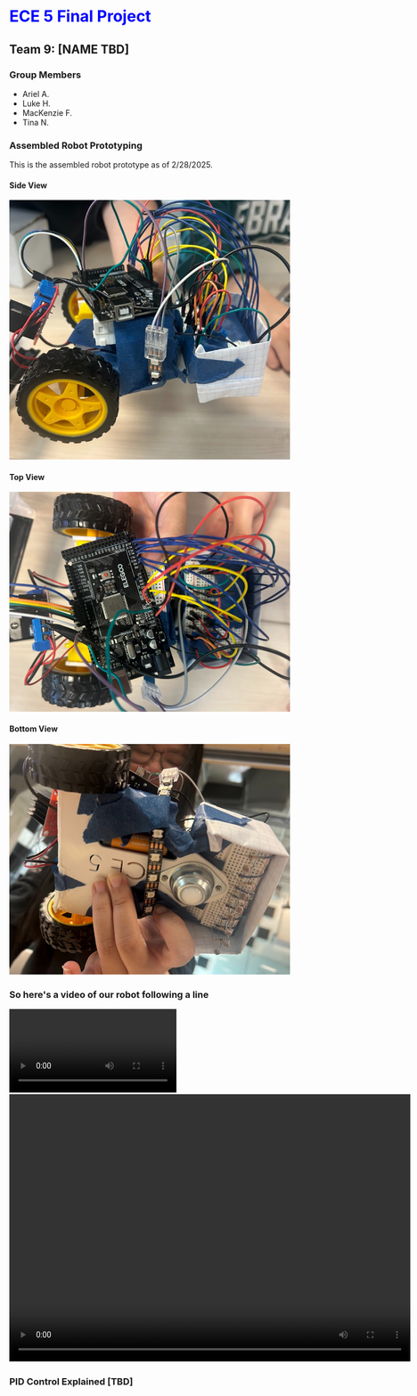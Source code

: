 
# <span style="color:blue">ECE 5 Final Project</span>
## Team 9: [NAME TBD]
### Group Members
- Ariel A. 
- Luke H.
- MacKenzie F.
- Tina N.


### Assembled Robot Prototyping

This is the assembled robot prototype as of 2/28/2025. 


#### Side View
![Image](sideview.jpg)
#### Top View
![Image](topview.png)
#### Bottom View 
![Image](bottomview.jpg)

### So here's a video of our robot following a line
![](IMG_9217_1.mov)
<video src="IMG_9217_1.mov" controls preload width="720" height="480"></video>


### PID Control Explained [TBD] 
